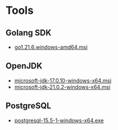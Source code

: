 # Tools

## Golang SDK

- [go1.21.6.windows-amd64.msi](https://go.dev/dl/go1.21.6.windows-amd64.msi)

## OpenJDK

- [microsoft-jdk-17.0.10-windows-x64.msi](https://aka.ms/download-jdk/microsoft-jdk-17.0.10-windows-x64.msi)
- [microsoft-jdk-21.0.2-windows-x64.msi](https://aka.ms/download-jdk/microsoft-jdk-21.0.2-windows-x64.msi)

## PostgreSQL

- [postgresql-15.5-1-windows-x64.exe](https://get.enterprisedb.com/postgresql/postgresql-15.5-1-windows-x64.exe)
